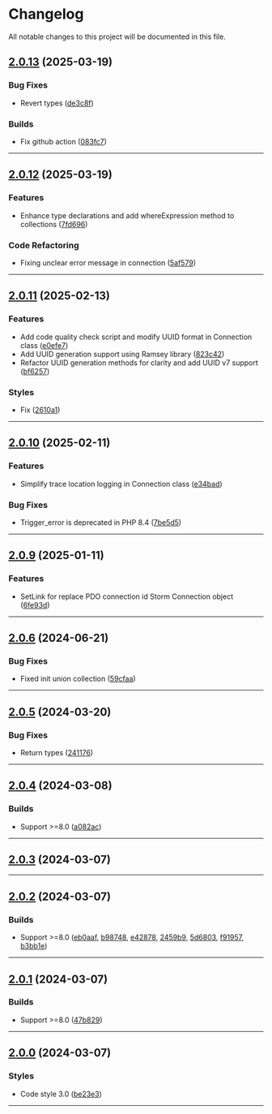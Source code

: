 <!--- BEGIN HEADER -->
# Changelog

All notable changes to this project will be documented in this file.
<!--- END HEADER -->

## [2.0.13](https://github.com/liquiddesign/storm/compare/v2.0.12...v2.0.13) (2025-03-19)

### Bug Fixes

* Revert types ([de3c8f](https://github.com/liquiddesign/storm/commit/de3c8f8ad1b1bd57ab1341be38753769685015e6))

### Builds

* Fix github action ([083fc7](https://github.com/liquiddesign/storm/commit/083fc7d0e318d2c8ddd6ea0e8fc838d3f40c9e06))


---

## [2.0.12](https://github.com/liquiddesign/storm/compare/v2.0.11...v2.0.12) (2025-03-19)

### Features

* Enhance type declarations and add whereExpression method to collections ([7fd696](https://github.com/liquiddesign/storm/commit/7fd69696a8d4a37c6d92b01028aaf91e56a2f336))

### Code Refactoring

* Fixing unclear error message in connection ([5af579](https://github.com/liquiddesign/storm/commit/5af579c7fc953528a6e8143c3ef4c1b84a982018))


---

## [2.0.11](https://github.com/liquiddesign/storm/compare/v2.0.10...v2.0.11) (2025-02-13)

### Features

* Add code quality check script and modify UUID format in Connection class ([e0efe7](https://github.com/liquiddesign/storm/commit/e0efe7cf07b97293a9c34086da287e85dea1fdcc))
* Add UUID generation support using Ramsey library ([823c42](https://github.com/liquiddesign/storm/commit/823c42ca9b9526b0b05045b538ad6b38fcfd6430))
* Refactor UUID generation methods for clarity and add UUID v7 support ([bf6257](https://github.com/liquiddesign/storm/commit/bf625793fc38a40e31e8ecb268dc21e580b21a8a))

### Styles

* Fix ([2610a1](https://github.com/liquiddesign/storm/commit/2610a151eaa385ce6993015da406c14b40c3fb49))


---

## [2.0.10](https://github.com/liquiddesign/storm/compare/v2.0.9...v2.0.10) (2025-02-11)

### Features

* Simplify trace location logging in Connection class ([e34bad](https://github.com/liquiddesign/storm/commit/e34bad4ada7b41b06e5a97ca0622bbe6607ca033))

### Bug Fixes

* Trigger_error is deprecated in PHP 8.4 ([7be5d5](https://github.com/liquiddesign/storm/commit/7be5d51c29d9ecba2b2386de32d3557b37423143))


---

## [2.0.9](https://github.com/liquiddesign/storm/compare/v2.0.8...v2.0.9) (2025-01-11)

### Features

* SetLink for replace PDO connection id Storm Connection object ([6fe93d](https://github.com/liquiddesign/storm/commit/6fe93ddae83fb8957ca21218f37d4fe9caa30a1b))


---

## [2.0.6](https://github.com/liquiddesign/storm/compare/v2.0.5...v2.0.6) (2024-06-21)

### Bug Fixes

* Fixed init union collection ([59cfaa](https://github.com/liquiddesign/storm/commit/59cfaa03c8a3873ccfa096b720751f8684de83b6))


---

## [2.0.5](https://github.com/liquiddesign/storm/compare/v2.0.4...v2.0.5) (2024-03-20)

### Bug Fixes

* Return types ([241176](https://github.com/liquiddesign/storm/commit/241176f0c2c296c99e06b2e73681c6b13cc7ec62))


---

## [2.0.4](https://github.com/liquiddesign/storm/compare/v2.0.3...v2.0.4) (2024-03-08)

### Builds

* Support >=8.0 ([a082ac](https://github.com/liquiddesign/storm/commit/a082acc7afb4ba9092a96f7af11768c5b7259a4c))


---

## [2.0.3](https://github.com/liquiddesign/storm/compare/v2.0.2...v2.0.3) (2024-03-07)


---

## [2.0.2](https://github.com/liquiddesign/storm/compare/v2.0.1...v2.0.2) (2024-03-07)

### Builds

* Support >=8.0 ([eb0aaf](https://github.com/liquiddesign/storm/commit/eb0aaff4eea478d0eef37b9dab47be31e5216fe8), [b98748](https://github.com/liquiddesign/storm/commit/b98748363c24eff0a5800b03d967a72a5c5e4942), [e42878](https://github.com/liquiddesign/storm/commit/e428786d26302e91870ab9d36b28117d0c40f8b1), [2459b9](https://github.com/liquiddesign/storm/commit/2459b907a711c7ece812aaa4410a2b268fd5f81f), [5d6803](https://github.com/liquiddesign/storm/commit/5d680307a5e93ecc0d6d27f53ac7342621d16dd0), [f91957](https://github.com/liquiddesign/storm/commit/f919571320fc6281f9250ef75ce0eb618bcad89b), [b3bb1e](https://github.com/liquiddesign/storm/commit/b3bb1e4c21db8637925001b429614d931940ed84))


---

## [2.0.1](https://github.com/liquiddesign/storm/compare/v2.0.0...v2.0.1) (2024-03-07)

### Builds

* Support >=8.0 ([47b829](https://github.com/liquiddesign/storm/commit/47b829aba2306bf10ea6c591816899d666ec381d))


---

## [2.0.0](https://github.com/liquiddesign/storm/compare/v1.2.24...v2.0.0) (2024-03-07)

### Styles

* Code style 3.0 ([be23e3](https://github.com/liquiddesign/storm/commit/be23e339461b88bb6b1266bf90f44a4ed7274eeb))


---

